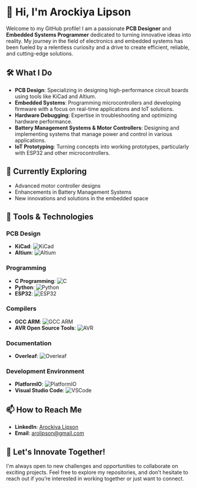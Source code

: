 # 👋 Hi, I'm Arockiya Lipson

Welcome to my GitHub profile! I am a passionate **PCB Designer** and **Embedded Systems Programmer** dedicated to turning innovative ideas into reality. My journey in the field of electronics and embedded systems has been fueled by a relentless curiosity and a drive to create efficient, reliable, and cutting-edge solutions.

## 🛠️ What I Do

- **PCB Design**: Specializing in designing high-performance circuit boards using tools like KiCad and Altium.
- **Embedded Systems**: Programming microcontrollers and developing firmware with a focus on real-time applications and IoT solutions.
- **Hardware Debugging**: Expertise in troubleshooting and optimizing hardware performance.
- **Battery Management Systems & Motor Controllers**: Designing and implementing systems that manage power and control in various applications.
- **IoT Prototyping**: Turning concepts into working prototypes, particularly with ESP32 and other microcontrollers.

## 🌱 Currently Exploring

- Advanced motor controller designs
- Enhancements in Battery Management Systems
- New innovations and solutions in the embedded space

## 🔧 Tools & Technologies

### PCB Design
- **KiCad**: ![KiCad](https://img.shields.io/badge/KiCad-314CB0?style=for-the-badge&logo=kicad&logoColor=white)
- **Altium**: ![Altium](https://img.shields.io/badge/Altium-333333?style=for-the-badge&logo=altiumdesigner&logoColor=white)

### Programming
- **C Programming**: ![C](https://img.shields.io/badge/C-00599C?style=for-the-badge&logo=c&logoColor=white)
- **Python**: ![Python](https://img.shields.io/badge/Python-3776AB?style=for-the-badge&logo=python&logoColor=white)
- **ESP32**: ![ESP32](https://img.shields.io/badge/ESP32-000000?style=for-the-badge&logo=espressif&logoColor=white)

### Compilers
- **GCC ARM**: ![GCC ARM](https://img.shields.io/badge/GCC_ARM-007396?style=for-the-badge&logo=gnu&logoColor=white)
- **AVR Open Source Tools**: ![AVR](https://img.shields.io/badge/AVR-00979D?style=for-the-badge&logo=atmel&logoColor=white)

### Documentation
- **Overleaf**: ![Overleaf](https://img.shields.io/badge/Overleaf-47A141?style=for-the-badge&logo=overleaf&logoColor=white)

### Development Environment
- **PlatformIO**: ![PlatformIO](https://img.shields.io/badge/PlatformIO-FF7F00?style=for-the-badge&logo=platformio&logoColor=white)
- **Visual Studio Code**: ![VSCode](https://img.shields.io/badge/VSCode-007ACC?style=for-the-badge&logo=visualstudiocode&logoColor=white)

## 📫 How to Reach Me

- **LinkedIn**: [Arockiya Lipson](https://www.linkedin.com/in/arockiya-lipson-458b12214)
- **Email**: arolipson@gmail.com

## 🚀 Let's Innovate Together!

I'm always open to new challenges and opportunities to collaborate on exciting projects. Feel free to explore my repositories, and don’t hesitate to reach out if you’re interested in working together or just want to connect.
